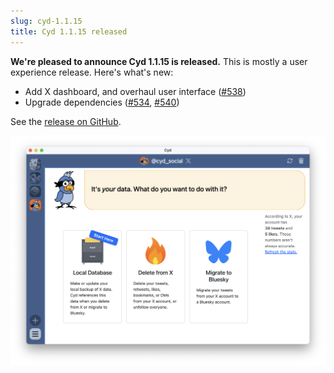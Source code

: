 ```yaml
---
slug: cyd-1.1.15
title: Cyd 1.1.15 released
---
```


**We're pleased to announce Cyd 1.1.15 is released.** This is mostly a user experience release. Here's what's new:

- Add X dashboard, and overhaul user interface ([#538](https://github.com/lockdown-systems/cyd/pull/538))
- Upgrade dependencies ([#534](https://github.com/lockdown-systems/cyd/pull/534), [#540](https://github.com/lockdown-systems/cyd/pull/540))

See the [release on GitHub](https://github.com/lockdown-systems/cyd/releases/tag/v1.1.15).

![New Cyd user interface](./img/2025-07-07-cyd.png)

<!-- truncate -->

